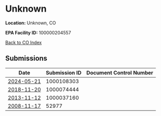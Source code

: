 # Unknown

**Location:** Unknown, CO

**EPA Facility ID:** 100000204557

[Back to CO Index](../../index.md)

## Submissions

| Date | Submission ID | Document Control Number |
|------|--------------|-------------------------|
| [2024-05-21](submissions/1000108303.md) | 1000108303 |  |
| [2018-11-20](submissions/1000074444.md) | 1000074444 |  |
| [2013-11-12](submissions/1000037160.md) | 1000037160 |  |
| [2008-11-17](submissions/52977.md) | 52977 |  |
